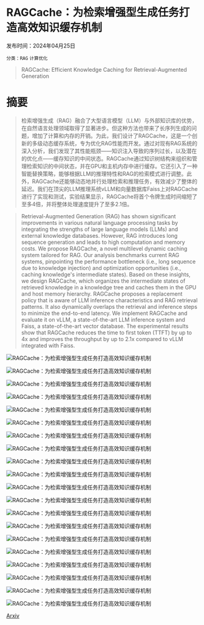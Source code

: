 # RAGCache：为检索增强型生成任务打造高效知识缓存机制

发布时间：2024年04月25日

`分类：RAG` `计算优化`

> RAGCache: Efficient Knowledge Caching for Retrieval-Augmented Generation

# 摘要

> 检索增强生成（RAG）融合了大型语言模型（LLM）与外部知识库的优势，在自然语言处理领域取得了显著进步。但这种方法也带来了长序列生成的问题，增加了计算和内存的开销。为此，我们设计了RAGCache，这是一个创新的多级动态缓存系统，专为优化RAG性能而开发。通过对现有RAG系统的深入分析，我们发现了其性能瓶颈——知识注入导致的序列过长，以及潜在的优化点——缓存知识的中间状态。RAGCache通过知识树结构来组织和管理检索知识的中间状态，并在GPU和主机内存中进行缓存。它还引入了一种智能替换策略，能够根据LLM的推理特性和RAG的检索模式进行调整。此外，RAGCache还能够动态地并行处理检索和推理任务，有效减少了整体的延迟。我们在顶尖的LLM推理系统vLLM和向量数据库Faiss上对RAGCache进行了实现和测试，实验结果显示，RAGCache将首个令牌生成时间缩短了至多4倍，并将整体处理速度提升了至多2.1倍。

> Retrieval-Augmented Generation (RAG) has shown significant improvements in various natural language processing tasks by integrating the strengths of large language models (LLMs) and external knowledge databases. However, RAG introduces long sequence generation and leads to high computation and memory costs. We propose RAGCache, a novel multilevel dynamic caching system tailored for RAG. Our analysis benchmarks current RAG systems, pinpointing the performance bottleneck (i.e., long sequence due to knowledge injection) and optimization opportunities (i.e., caching knowledge's intermediate states). Based on these insights, we design RAGCache, which organizes the intermediate states of retrieved knowledge in a knowledge tree and caches them in the GPU and host memory hierarchy. RAGCache proposes a replacement policy that is aware of LLM inference characteristics and RAG retrieval patterns. It also dynamically overlaps the retrieval and inference steps to minimize the end-to-end latency. We implement RAGCache and evaluate it on vLLM, a state-of-the-art LLM inference system and Faiss, a state-of-the-art vector database. The experimental results show that RAGCache reduces the time to first token (TTFT) by up to 4x and improves the throughput by up to 2.1x compared to vLLM integrated with Faiss.

![RAGCache：为检索增强型生成任务打造高效知识缓存机制](../../../paper_images/2404.12457/x1.png)

![RAGCache：为检索增强型生成任务打造高效知识缓存机制](../../../paper_images/2404.12457/x2.png)

![RAGCache：为检索增强型生成任务打造高效知识缓存机制](../../../paper_images/2404.12457/x3.png)

![RAGCache：为检索增强型生成任务打造高效知识缓存机制](../../../paper_images/2404.12457/x4.png)

![RAGCache：为检索增强型生成任务打造高效知识缓存机制](../../../paper_images/2404.12457/x5.png)

![RAGCache：为检索增强型生成任务打造高效知识缓存机制](../../../paper_images/2404.12457/x6.png)

![RAGCache：为检索增强型生成任务打造高效知识缓存机制](../../../paper_images/2404.12457/x7.png)

![RAGCache：为检索增强型生成任务打造高效知识缓存机制](../../../paper_images/2404.12457/x8.png)

![RAGCache：为检索增强型生成任务打造高效知识缓存机制](../../../paper_images/2404.12457/x9.png)

![RAGCache：为检索增强型生成任务打造高效知识缓存机制](../../../paper_images/2404.12457/x10.png)

![RAGCache：为检索增强型生成任务打造高效知识缓存机制](../../../paper_images/2404.12457/x11.png)

![RAGCache：为检索增强型生成任务打造高效知识缓存机制](../../../paper_images/2404.12457/x12.png)

![RAGCache：为检索增强型生成任务打造高效知识缓存机制](../../../paper_images/2404.12457/x13.png)

![RAGCache：为检索增强型生成任务打造高效知识缓存机制](../../../paper_images/2404.12457/x14.png)

![RAGCache：为检索增强型生成任务打造高效知识缓存机制](../../../paper_images/2404.12457/x15.png)

![RAGCache：为检索增强型生成任务打造高效知识缓存机制](../../../paper_images/2404.12457/x16.png)

![RAGCache：为检索增强型生成任务打造高效知识缓存机制](../../../paper_images/2404.12457/x17.png)

![RAGCache：为检索增强型生成任务打造高效知识缓存机制](../../../paper_images/2404.12457/x18.png)

![RAGCache：为检索增强型生成任务打造高效知识缓存机制](../../../paper_images/2404.12457/x19.png)

![RAGCache：为检索增强型生成任务打造高效知识缓存机制](../../../paper_images/2404.12457/x20.png)

[Arxiv](https://arxiv.org/abs/2404.12457)
